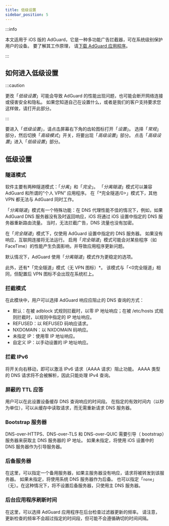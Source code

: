 ```yaml
---
title: 低级设置
sidebar_position: 5
---
```


:::info

本文适用于 iOS 版的 AdGuard，它是一种多功能广告拦截器，可在系统级别保护用户的设备。 要了解其工作原理， 请[下载 AdGuard 应用程序](https://agrd.io/download-kb-adblock)。

:::

## 如何进入低级设置

:::caution

更改「*低级设置*」可能会导致 AdGuard 的性能出现问题，也可能会断开网络连接或侵害安全和隐私。 如果您知道自己在设置什么，或者是我们的客户支持要求您这样做，请打开此部分。

:::

要进入「*低级设置*」，请点击屏幕右下角的齿轮图标打开「*设置*」。 选择「*常规*」部分，然后切换「*高级模式*」开关，将要出现「*高级设置*」部分。 点击「*高级设置*」进入「*低级设置*」部分。

## 低级设置

### 隧道模式

软件主要有两种隧道模式：「*分离*」和「*完全*」。 「*分离隧道*」模式可以兼容 AdGuard 和所谓的“个人 VPN” 应用程序。 在「*完全隧道/0>」模式下，其他 VPN 都无法与 AdGuard 同时工作。</p>

「*分离隧道*」模式有一个特殊功能：在 DNS 代理性能不佳的情况下，例如，如果 AdGuard DNS 服务器没有及时返回响应，iOS 将通过 iOS 设置中指定的 DNS 服务器重新路由流量。 当时，无法拦截广告，DNS 流量也没有加密。

在「*完全隧道*」模式下，仅使用 AdGuard 设置中指定的 DNS 服务器。 如果没有响应，互联网连接将无法运行。 启用「*完全隧道*」模式可能会对某些程序（如 FaceTime）的性能产生负面影响，并导致应用程序更新问题。

默认情况下，AdGuard 使用「*分离隧道*」模式作为更稳定的选项。

此外，还有*「完全隧道」模式（无 VPN 图标）*。 该模式与「<0完全隧道</em>」相同，但配置后 VPN 图标不会出现在系统栏上。

### 拦截模式

在此模块中，用户可以选择 AdGuard 响应应阻止的 DNS 查询的方式：

- 默认：在被 adblock 式规则拦截时，以零 IP 地址响应；在被 /etc/hosts 式规则拦截时，以规则中指定的 IP 地址响应。
- REFUSED：以 REFUSED 码响应请求。
- NXDOMAIN：以 NXDOMAIN 码响应。
- 未指定 IP：使用零 IP 地址响应。
- 自定义 IP：以手动设置的 IP 地址响应。

### 拦截 IPv6

将开关向右移动，即可以激活 IPv6 请求（AAAA 请求）阻止功能。 AAAA 类型的 DNS 请求将不会被解析，因此只能处理 IPv4 查询。

### 屏蔽的 TTL 应答

用户可以在此设置设备缓存 DNS 查询响应的时间段。 在指定的有效时间内（以秒为单位），可以从缓存中读取请求，而无需重新请求 DNS 服务器。

### Bootstrap 服务器

DNS-over-HTTPS、DNS-over-TLS 和 DNS-over-QUIC 需要引导（ bootstrap）服务器来获取主 DNS 服务器的 IP 地址。 如果未指定，将使用 iOS 设置中的 DNS 服务器作为引导服务器。

### 后备服务器

在这里，可以指定一个备用服务器，如果主服务器没有响应，请求将被转发到该服务器。 如果未指定，将使用系统 DNS 服务器作为后备。 也可以指定「`none`」（无）。在这种情况下，将不设置后备服务器，只使用主 DNS 服务器。

### 后台应用程序刷新时间

在这里，可以选择 AdGuard 应用程序在后台检查过滤器更新的频率。 请注意，更新检查的频率不会超过指定的时间段，但可能不会遵循确切的时间间隔。
